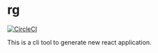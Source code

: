 # rg
[![CircleCI](https://circleci.com/gh/itchef/rg.svg?style=svg)](https://circleci.com/gh/itchef/rg)

This is a cli tool to generate new react application.
